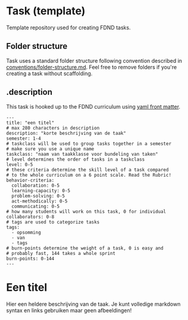 # Task (template)
Template repository used for creating FDND tasks.

## Folder structure
Task uses a standard folder structure following convention described in [conventions/folder-structure.md](https://github.com/fdnd/conventions/blob/master/folder-structure.md). Feel free to remove folders if you're creating a task without scaffolding.

## .description
This task is hooked up to the FDND curriculum using [yaml front matter](https://assemble.io/docs/YAML-front-matter.html).

```
---
title: "een titel"
# max 280 characters in description
description: "korte beschrijving van de taak"
semester: 1-4
# taskclass will be used to group tasks together in a semester
# make sure you use a unique name
taskclass: "naam van taakklasse voor bundeling van taken"
# level determines the order of tasks in a taskclass
level: 0-5
# these criteria determine the skill level of a task compared
# to the whole curriculum on a 6 point scale. Read the Rubric!
behavior-criteria:
  collaboration: 0-5
  learning-capacity: 0-5
  problem-solving: 0-5
  act-methodically: 0-5
  communicating: 0-5
# how many students will work on this task, 0 for individual
collaborators: 0-8
# tags are used to categorize tasks
tags:
  - opsomming
  - van
  - tags
# burn-points determine the weight of a task, 0 is easy and
# probably fast, 144 takes a whole sprint
burn-points: 0-144
---
```

# Een titel
Hier een heldere beschrijving van de taak. Je kunt volledige markdown syntax en links gebruiken maar geen afbeeldingen!


